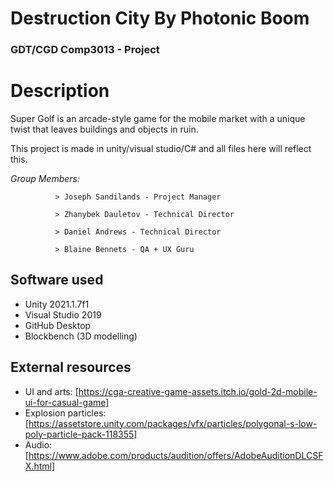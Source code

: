 # Destruction City By Photonic Boom
### GDT/CGD Comp3013 - Project
# Description
Super Golf is an arcade-style game for the mobile market with a unique twist that leaves buildings and objects in ruin.

This project is made in unity/visual studio/C# and all files here will reflect this.

*Group Members:*

              > Joseph Sandilands - Project Manager
              
              > Zhanybek Dauletov - Technical Director
              
              > Daniel Andrews - Technical Director
              
              > Blaine Bennets - QA + UX Guru

## Software used
  - Unity 2021.1.7f1
  - Visual Studio 2019
  - GitHub Desktop
  - Blockbench (3D modelling)

## External resources
  - UI and arts: [https://cga-creative-game-assets.itch.io/gold-2d-mobile-ui-for-casual-game]
  - Explosion particles: [https://assetstore.unity.com/packages/vfx/particles/polygonal-s-low-poly-particle-pack-118355]
  - Audio: [https://www.adobe.com/products/audition/offers/AdobeAuditionDLCSFX.html]
